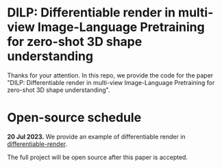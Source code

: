 # DILP: Differentiable render in multi-view Image-Language Pretraining for zero-shot 3D shape understanding

Thanks for your attention. In this repo, we provide the code for the paper "DILP: Differentiable render in multi-view Image-Language Pretraining for zero-shot 3D shape understanding".

# Open-source  schedule

**20 Jul 2023.** We provide an example of differentiable render in [differentiable-render](differentiable-render.py).

The full project will be open source after this paper is accepted.
